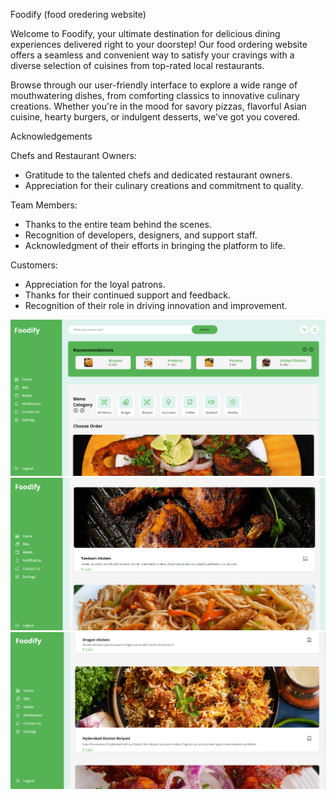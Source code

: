 Foodify (food oredering website)

Welcome to Foodify, your ultimate destination for delicious dining experiences delivered right to your doorstep! Our food ordering website offers a seamless and convenient way to satisfy your cravings with a diverse selection of cuisines from top-rated local restaurants.

Browse through our user-friendly interface to explore a wide range of mouthwatering dishes, from comforting classics to innovative culinary creations. Whether you're in the mood for savory pizzas, flavorful Asian cuisine, hearty burgers, or indulgent desserts, we've got you covered.

Acknowledgements

Chefs and Restaurant Owners:
* Gratitude to the talented chefs and dedicated restaurant owners.
* Appreciation for their culinary creations and commitment to quality.

Team Members:
* Thanks to the entire team behind the scenes.
* Recognition of developers, designers, and support staff.
* Acknowledgment of their efforts in bringing the platform to life.

Customers:
* Appreciation for the loyal patrons.
* Thanks for their continued support and feedback.
* Recognition of their role in driving innovation and improvement.

![Preview Img](preview/img-1.png)
![Preview Img](preview/img-2.png)
![Preview Img](preview/img-3.png)
